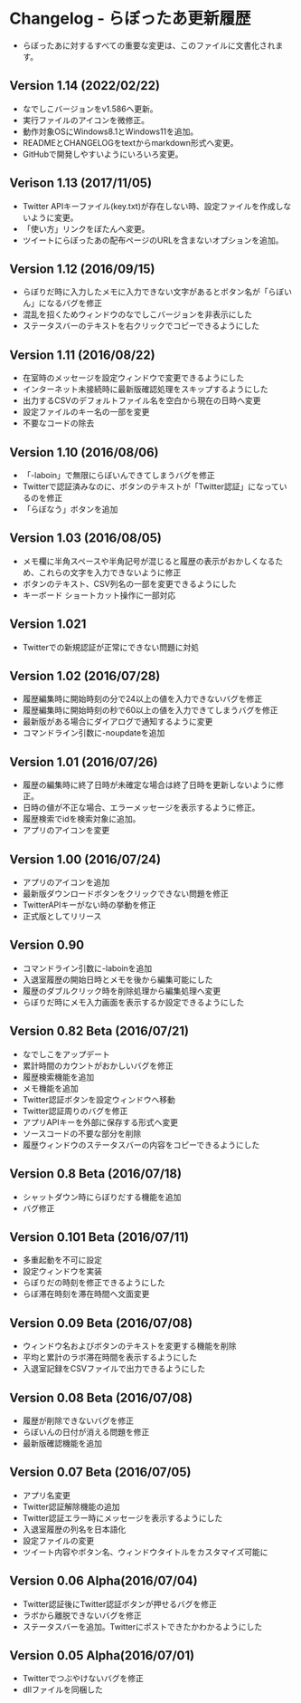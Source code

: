# Changelog - らぼったあ更新履歴

- らぼったあに対するすべての重要な変更は、このファイルに文書化されます。

## Version 1.14 (2022/02/22)
- なでしこバージョンをv1.586へ更新。
- 実行ファイルのアイコンを微修正。
- 動作対象OSにWindows8.1とWindows11を追加。
- READMEとCHANGELOGをtextからmarkdown形式へ変更。
- GitHubで開発しやすいようにいろいろ変更。

## Verison 1.13 (2017/11/05)
- Twitter APIキーファイル(key.txt)が存在しない時、設定ファイルを作成しないように変更。
- 「使い方」リンクをぼたんへ変更。
- ツイートにらぼったあの配布ページのURLを含まないオプションを追加。

## Version 1.12 (2016/09/15)
- らぼりだ時に入力したメモに入力できない文字があるとボタン名が「らぼいん」になるバグを修正
- 混乱を招くためウィンドウのなでしこバージョンを非表示にした
- ステータスバーのテキストを右クリックでコピーできるようにした

## Version 1.11 (2016/08/22)
- 在室時のメッセージを設定ウィンドウで変更できるようにした
- インターネット未接続時に最新版確認処理をスキップするようにした
- 出力するCSVのデフォルトファイル名を空白から現在の日時へ変更
- 設定ファイルのキー名の一部を変更
- 不要なコードの除去

## Version 1.10 (2016/08/06)
- 「-laboin」で無限にらぼいんできてしまうバグを修正
- Twitterで認証済みなのに、ボタンのテキストが「Twitter認証」になっているのを修正
- 「らぼなう」ボタンを追加

## Version 1.03 (2016/08/05)
- メモ欄に半角スペースや半角記号が混じると履歴の表示がおかしくなるため、これらの文字を入力できないように修正
- ボタンのテキスト、CSV列名の一部を変更できるようにした
- キーボード ショートカット操作に一部対応

## Version 1.021
- Twitterでの新規認証が正常にできない問題に対処

## Version 1.02 (2016/07/28)
- 履歴編集時に開始時刻の分で24以上の値を入力できないバグを修正
- 履歴編集時に開始時刻の秒で60以上の値を入力できてしまうバグを修正
- 最新版がある場合にダイアログで通知するように変更
- コマンドライン引数に-noupdateを追加

## Version 1.01 (2016/07/26)
- 履歴の編集時に終了日時が未確定な場合は終了日時を更新しないように修正。
- 日時の値が不正な場合、エラーメッセージを表示するように修正。
- 履歴検索でidを検索対象に追加。
- アプリのアイコンを変更

## Version 1.00 (2016/07/24)
- アプリのアイコンを追加
- 最新版ダウンロードボタンをクリックできない問題を修正
- TwitterAPIキーがない時の挙動を修正
- 正式版としてリリース

## Version 0.90
- コマンドライン引数に-laboinを追加
- 入退室履歴の開始日時とメモを後から編集可能にした
- 履歴のダブルクリック時を削除処理から編集処理へ変更
- らぼりだ時にメモ入力画面を表示するか設定できるようにした

## Version 0.82 Beta (2016/07/21)
- なでしこをアップデート
- 累計時間のカウントがおかしいバグを修正
- 履歴検索機能を追加
- メモ機能を追加
- Twitter認証ボタンを設定ウィンドウへ移動
- Twitter認証周りのバグを修正
- アプリAPIキーを外部に保存する形式へ変更
- ソースコードの不要な部分を削除
- 履歴ウィンドウのステータスバーの内容をコピーできるようにした

## Version 0.8 Beta (2016/07/18)
- シャットダウン時にらぼりだする機能を追加
- バグ修正

## Version 0.101 Beta (2016/07/11)
- 多重起動を不可に設定
- 設定ウィンドウを実装
- らぼりだの時刻を修正できるようにした
- らぼ滞在時刻を滞在時間へ文面変更

## Version 0.09 Beta (2016/07/08)
- ウィンドウ名およびボタンのテキストを変更する機能を削除
- 平均と累計のラボ滞在時間を表示するようにした
- 入退室記録をCSVファイルで出力できるようにした

## Version 0.08 Beta (2016/07/08)
- 履歴が削除できないバグを修正
- らぼいんの日付が消える問題を修正
- 最新版確認機能を追加

## Version 0.07 Beta (2016/07/05)
- アプリ名変更
- Twitter認証解除機能の追加
- Twitter認証エラー時にメッセージを表示するようにした
- 入退室履歴の列名を日本語化
- 設定ファイルの変更
- ツイート内容やボタン名、ウィンドウタイトルをカスタマイズ可能に

## Version 0.06 Alpha(2016/07/04)
- Twitter認証後にTwitter認証ボタンが押せるバグを修正
- ラボから離脱できないバグを修正
- ステータスバーを追加。Twitterにポストできたかわかるようにした

## Version 0.05 Alpha(2016/07/01)
- Twitterでつぶやけないバグを修正
- dllファイルを同梱した

